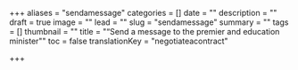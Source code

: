 +++
aliases = "sendamessage"
categories = []
date = ""
description = ""
draft = true
image = ""
lead = ""
slug = "sendamessage"
summary = ""
tags = []
thumbnail = ""
title = "“Send a message to the premier and education minister\""
toc = false
translationKey = "negotiateacontract"

+++
